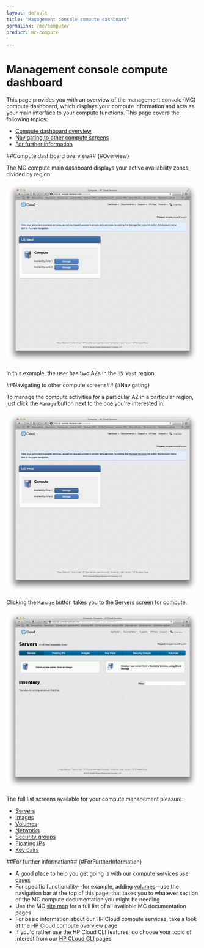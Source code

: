 ```yaml
---
layout: default
title: "Management console compute dashboard"
permalink: /mc/compute/
product: mc-compute

---
```

# Management console compute dashboard

This page provides you with an overview of the management console (MC) compute dashboard, which displays your compute information and acts as your main interface to your compute functions.  This page covers the following topics:

* [Compute dashboard overview](#Overview)
* [Navigating to other compute screens](#Navigating)
* [For further information](#ForFurtherInformation)

##Compute dashboard overview## {#Overview}

The MC compute main dashboard displays your active availability zones, divided by region:

<img src="media/compute-dash00.png" width="580" alt="" />

In this example, the user has two AZs in the `US West` region.

##Navigating to other compute screens## {#Navigating}

To manage the compute activities for a particular AZ in a particular region, just click the `Manage` button next to the one you're interested in.

<img src="media/compute-dash01.png" width="580" alt="" />

Clicking the `Manage` button takes you to the [Servers screen for compute](/mc/compute/servers/).  

<img src="media/compute00.png" width="580" alt="" />

The full list screens available for your compute management pleasure:

* [Servers](/mc/compute/servers/)
* [Images](/mc/compute/images/)
* [Volumes](/mc/compute/volumes/)
* [Networks](/mc/compute/networks/)
* [Security groups](/mc/compute/security-groups/)
* [Floating IPs](/mc/compute/floating-ips/)
* [Key pairs](/mc/compute/key-pairs/) 

##For further information## {#ForFurtherInformation}

* A good place to help you get going is with our [compute services use cases](/mc/compute/using/)
* For specific functionality--for example, adding [volumes](/mc/compute/volumes)--use the navigation bar at the top of this page; that takes you to whatever section of the MC compute documentation you might be needing
* Use the MC [site map](/mc/sitemap) for a full list of all available MC documentation pages
* For basic information about our HP Cloud compute services, take a look at the [HP Cloud compute overview](/compute/) page
* If you'd rather use the HP Cloud CLI features, go choose your topic of interest from our [HP CLoud CLI](/cli) pages
